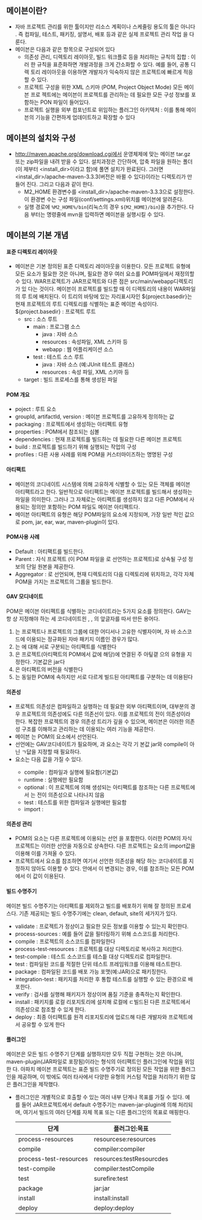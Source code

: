 ## 메이븐이란?
- 자바 프로젝트 관리를 위한 툴이지만 리소스 계획이나 스케줄링 용도의 툴은 아니다
    . 즉 컴파일, 테스트, 패키징, 설명서, 배포 등과 같은 실제 프로젝트 관리 작업
    을 다룬다.
- 메이븐은 다음과 같은 항목으로 구성되어 있다
  - 의존성 관리, 디렉토리 레이아웃, 빌드 워크플로 등을 처리하는 규칙의 집합 : 이러
    한 규칙을 표준화하면 개발과정을 크게 간소화할 수 있다. 예를 들어, 공통 디렉
    토리 레이아웃을 이용하면 개발자가 익숙하지 않은 프로젝트에 빠르게 적응할 수
    있다.
  - 프로젝트 구성을 위한 XML 스키마 (POM, Project Object Mode) 모든 메이븐 프로
      젝트에는 메이븐이 프로젝트를 관리하는 데 필요한 모든 구성 정보를 포함하는
      PON 파일이 들어있다.
  - 프로젝트 실행을 외부 컴포넌트로 위임하는 플러그인 아키텍처 : 이를 통해 메이
      븐의 기능을 간편하게 업데이트하고 확장할 수 있다

## 메이븐의 설치와 구성
- http://maven.apache.org/download.cgi에서 운영체제에 맞는 메이븐 tar.gz 또는
    zip파일을 내려 받을 수 있다. 설치과정은 간단하며, 압축 파일을 원하는 폴더(이
    제부터 <install_dir>이라고 함)에 풀면 설치가 완료된다. 그러면
    <instal_dir>/apache-maven-3.3.3(버전은 바뀔 수 있다)이라는 디렉토리가 만들어
    진다. 그리고 다음과 같이 한다.
  - M2_HOME 환경변수를 <install_dir>/apache-maven-3.3.3으로 설정한다. 이 환경변
      수는 구성 파일(conf/settings.xml)위치를 메이븐에 알려준다.
  - 실행 경로에 `%M2_HOME%/bin`(리눅스의 경우 `${M2_HOME}/bin`)을 추가한다. 다음
      부터는 명령줄에 mvn을 입력하면 메이븐을 실행시킬 수 있다.

## 메이븐의 기본 개념

#### 표준 디렉토리 레이아웃
- 메이븐은 기본 정의된 표준 디렉토리 레이아웃을 이용한다. 모든 프로젝트 유형에
    모든 요소가 필요한 것은 아니며, 필요한 경우 여러 요소를 POM파일에서 재정의할
    수 있다. WAR프로젝트가 JAR프로젝트와 다른 점은 src/main/webapp디렉토리가 있
    다는 것이다. 메이븐이 프로젝트를 빌드할 때 이 디렉토리의 내용이 WAR파일의 루
    트에 배치된다. 이 트리의 바탕에 있는 자리표시자인 ${project.basedir}는 현재
    프로젝트의 루트 디렉토리를 식별하는 표준 메이븐 속성이다.
${project.basedir} : 프로젝트 루트
  - src : 소스 루트
    - main : 프로그램 소스
      - java : 자바 소스
      - resources : 속성파일, XML 스키마 등
      - webapp : 웹 어플리케이션 소스
    - test : 테스트 소스 루트
      - java : 자바 소스 (예:JUnit 테스트 클래스)
      - resources : 속성 파일, XML 스키마 등
  - target : 빌드 프로세스를 통해 생성된 파일

#### POM 개요
- poject : 루트 요소
- groupId, artifactId, version : 메이븐 프로젝트를 고유하게 정의하는 값
- packaging : 프로젝트에서 생성하는 아티펙트 유형
- properties : POM에서 참조되는 심볼
- dependencies : 현재 프로젝트를 빌드하는 데 필요한 다른 메이븐 프로젝트
- build : 프로젝트를 빌드하기 위해 실행되는 작업의 구성
- profiles : 다른 사용 사례를 위해 POM을 커스터마이즈하는 명명된 구성

#### 아티팩트
- 메이븐의 코디네이트 시스템에 의해 고유하게 식별할 수 있는 모든 객체를 메이븐
    아티팩트라고 한다. 일반적으로 아티팩트는 메이븐 프로젝트를 빌드해서 생성하는
    파일을 의미한다. 그러나 그 자체로는 아티팩트를 생성하지 않고 다른 POM에서 사
    용되는 정의만 포함하는 POM 파일도 메이븐 아티팩트다.
- 메이븐 아티팩트의 유형은 해당 POM파일의 <packaging>요소에 지정되며, 가장 일반
    적인 값으로 pom, jar, ear, war, maven-plugin이 있다.

#### POM사용 사례
- Default : 아티팩트를 빌드한다.
- Parent : 자식 프로젝트 (이 POM 파일을 <parent>로 선언하는 프로젝트)로 상속될
    구성 정보의 단일 원본을 제공한다.
- Aggregator : <modules>로 선언되며, 현재 디렉토리의 다음 디렉토리에 위치하고,
    각각 자체 POM을 가지는 프로젝트의 그룹을 빌드한다.

#### GAV 모디네이트
POM은 메이븐 아티펙트를 식별하는 코디네이트라는 5가지 요소를 정의한다. GAV는 항
상 지정해야 하는 세 코디네이트읜 <groupId>, <artifactId>, <version>의 앞글자를
따서 만든 용어다.

1. <groupId>는 프로젝트나 프로젝트의 그룹에 대한 어디서나 고유한 식별자이며, 자
   바 소스코드에 이용되는 정규화된 자바 패키지 이름인 경우가 많다.
2. <artifactId>는 <groupId>에 대해 서로 구분되는 아티팩트를 식별한다
3. <type>은 프로젝트(아티팩트의 POM에서 <packaging>값에 해당)에 연결된 주 아팊갵
   으의 유형을 지정한다. 기본값은 jar다
4. <version>은 아티팩트의 버전을 식별한다
5. <classifier>는 동일한 POM에 속하지만 서로 다르게 빌드된 아티팩트를 구분하는
   데 이용된다

#### 의존성
- 프로젝트 의존성은 컴파일하고 실행하는 데 필요한 외부 아티팩트이며, 대부분의 경
    우 프로젝트의 의존성에도 다른 의존선이 있다. 이를 프로젝트의 전이 의존성이라
    한다. 복잡한 프로젝트의 경우 의존성 트리가 깊을 수 있으며, 메이븐은 이러한
    의존성 구조를 이해하고 관리하는 데 이용되는 여러 기능을 제공한다.
- 메이븐 <dependency>는 POM의 <dependencies>요소에서 선언된다.
- <dependency> 선언에는 GAV코디네이트가 필요하며, <type>과 <scope>요소는 각각 기
    본값 jar와 compile이 아닌 ㄱ닶을 지정할 때 필요하다.
- <scope>요소는 다음 값을 가질 수 있다.
  - compile : 컴파일과 실행에 필요함(기본값)
  - runtime : 실행에만 필요함
  - optional : 이 프로젝트에 의해 생성되는 아티팩트를 참조하는 다른 프로젝트에서
      는 전이 의존성으로 나타나지 않음
  - test : 테스트를 위한 컴파일과 실행에만 필요함
  - import : 

#### 의존성 관리
- POM의 <dependencyManagement> 요소는 다른 프로젝트에 이용되는 <dependency> 선언
    을 포함한다. 이러한 POM의 자식 프로젝트는 이러한 선언을 자동으로 상속한다.
    다른 프로젝트는 <scope> 요소의 import값을 이용해 이를 가져올 수 있다.
- 프로젝트에서 <dependencyManagment>요소를 참조하면 여기서 선언한 의존성을 해당
    하는 <version>코디네이트를 지정하지 않아도 이용할 수 있다.
    <dependencyManagemenrt>안에서 <version>이 변경되는 경우, 이를 참조하는 모든
    POM에서 이 값이 이용된다.

#### 빌드 수명주기
메이븐 빌드 수명주기는 아티팩트를 제외하고 빌드를 배포하기 위해 잘 정의된 프로세
스다. 기존 제공되는 빌드 수명주기에는 clean, default, site의 세가지가 있다.
- validate : 프로젝트가 정상이고 필요한 모든 정보를 이용할 수 있는지 확인한다.
- process-sources : 예를 들어 값을 필터링하기 위해 소스코드를 처리한다.
- compile : 프로젝트의 소스코드를 컴파일한다
- process-test-resources : 프로젝트를 대상 디렉토리로 복사하고 처리한다.
- test-compile : 테스트 소스코드를 테스틑 대상 디렉토리로 컴파일한다.
- test : 컴파일된 코드를 적절한 단위 테스트 프레임워크를 이용해 테스트한다.
- package : 컴파일된 코드를 배포 가능 포맷(예:JAR)으로 패키징한다.
- integration-test : 패키지를 처리한 후 통합 테스트를 실행할 수 있는 환경으로 배
    포한다.
- verify : 검사를 실행해 패키지가 정상이며 품질 기준을 충족하는지 확인한다.
- install : 패키지를 로컬 리포지토리에 설치해 로컬에 ㄷ빌드된 다른 프로젝트에서
    의존성으로 참조할 수 있게 한다.
- deploy : 최종 아티팩트를 원격 리포지토리에 업로드해 다른 개발자와 프로젝트에서
    공유할 수 있게 한다

#### 플러그인
메이븐은 모든 빌드 수명주기 단계를 실행하지만 모두 직접 구현하는 것은 아니며,
maven-plugin(JAR파일로 포장됨)이라는 형식의 아티팩트인 플러그인에 작업을 위임한
다. 아파치 메이븐 프로젝트는 표준 빌드 수명주기로 정의된 모든 작업을 위한 플러그
인을 제공하며, 이 밖에도 여러 타사에서 다양한 유형의 커스텀 작업을 처리하기 위한
많은 플러그인을 제작했다.

- 플러그인은 개별적으로 호출할 수 있는 여러 내부 단계나 목표를 가질 수 있다. 예
    를 들어 JAR프로젝트에서 default 수명주기는 maven-jar-plugin에 의해 처리되며,
    여기서 빌드의 여러 단계를 자체 목표 또는 다른 플러그인의 목표로 매핑한다.

    |단계|플러그인:목표|
    |---|---|
    |process-resources|resourcese:resources|
    |compile|compiler:compiler|
    |process-test-resources|resources:testResourcdes|
    |test-compile|compiler:testCompile|
    |test|surefire:test|
    |package|jar:jar|
    |install|install:install|
    |deploy|deploy:deploy|

